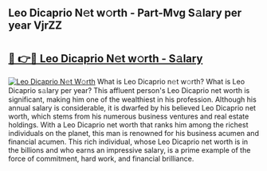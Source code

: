 ## Leo Dicaprio N𝚎t w𝚘rth - Part-Mvg S𝚊lary per year VjrZZ

# <h2><a href="http://gc2fq12.nevu.top/?p=Leo+Dicaprio">🔗 👉🔴 Leo Dicaprio N𝚎t w𝚘rth - S𝚊lary</a></h2>

[![Leo Dicaprio N𝚎t W𝚘rth](https://i.imgur.com/Oavwk0R.jpeg)](http://gc2fq12.nevu.top/?p=Leo+Dicaprio)
What is Leo Dicaprio n𝚎t w𝚘rth? What is Leo Dicaprio s𝚊lary per year?
This affluent person's Leo Dicaprio net worth is significant, making him one of the wealthiest in his profession. Although his annual salary is considerable, it is dwarfed by his believed Leo Dicaprio net worth, which stems from his numerous business ventures and real estate holdings. With a Leo Dicaprio net worth that ranks him among the richest individuals on the planet, this man is renowned for his business acumen and financial acumen. This rich individual, whose Leo Dicaprio net worth is in the billions and who earns an impressive salary, is a prime example of the force of commitment, hard work, and financial brilliance.
